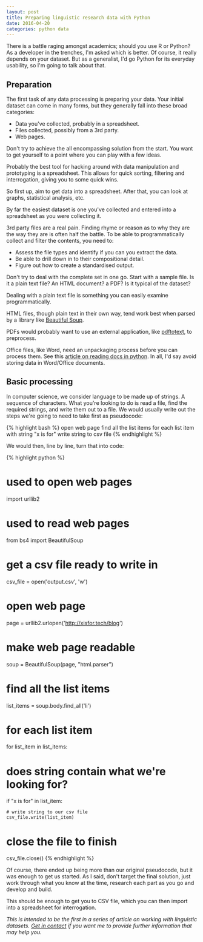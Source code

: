 ```yaml
---
layout: post
title: Preparing linguistic research data with Python
date: 2016-04-20
categories: python data
---
```


There is a battle raging amongst academics; should you use R or Python? As a developer in the trenches, I'm asked which is better. Of course, it really depends on your dataset. But as a generalist, I'd go Python for its everyday usability, so I'm going to talk about that.

## Preparation

The first task of any data processing is preparing your data. Your initial dataset can come in many forms, but they generally fall into these broad categories:

 - Data you've collected, probably in a spreadsheet.
 - Files collected, possibly from a 3rd party.
 - Web pages.

Don't try to achieve the all encompassing solution from the start. You want to get yourself to a point where you can play with a few ideas.

Probably the best tool for hacking around with data manipulation and prototyping is a spreadsheet. This allows for quick sorting, filtering and interrogation, giving you to some quick wins.

So first up, aim to get data into a spreadsheet. After that, you can look at graphs, statistical analysis, etc.

By far the easiest dataset is one you've collected and entered into a spreadsheet as you were collecting it.

3rd party files are a real pain. Finding rhyme or reason as to why they are the way they are is often half the battle. To be able to programmatically collect and filter the contents, you need to:

 - Assess the file types and identify if you can you extract the data.
 - Be able to drill down in to their compositional detail.
 - Figure out how to create a standardised output.

Don't try to deal with the complete set in one go. Start with a sample file. Is it a plain text file? An HTML document? a PDF? Is it typical of the dataset?

Dealing with a plain text file is something you can easily examine programmatically.

HTML files, though plain text in their own way, tend work best when parsed by a library like [Beautiful Soup](https://www.crummy.com/software/BeautifulSoup/).

PDFs would probably want to use an external application, like [pdftotext](https://en.wikipedia.org/wiki/Pdftotext), to preprocess.

Office files, like Word, need an unpackaging process before you can process them. See this [article on reading docs in python](http://virantha.com/2013/08/16/reading-and-writing-microsoft-word-docx-files-with-python/). In all, I'd say avoid storing data in Word/Office documents.


## Basic processing

In computer science, we consider language to be made up of strings. A sequence of characters. What you're looking to do is read a file, find the required strings, and write them out to a file. We would usually write out the steps we're going to need to take first as pseudocode:

{% highlight bash %}
  open web page
    find all the list items
      for each list item with string "x is for"
        write string to csv file
{% endhighlight %}

We would then, line by line, turn that into code:

{% highlight python %}
# used to open web pages
import urllib2

# used to read web pages
from bs4 import BeautifulSoup

# get a csv file ready to write in
csv_file = open('output.csv', 'w')

# open web page
page = urllib2.urlopen('http://xisfor.tech/blog')

# make web page readable
soup = BeautifulSoup(page, "html.parser")

# find all the list items
list_items = soup.body.find_all('li')

# for each list item
for list_item in list_items:

  # does string contain what we're looking for?
  if "x is for" in list_item:

    # write string to our csv file
    csv_file.write(list_item)

# close the file to finish
csv_file.close()
{% endhighlight %}

Of course, there ended up being more than our original pseudocode, but it was enough to get us started. As I said, don't target the final solution, just work through what you know at the time, research each part as you go and develop and build.

This should be enough to get you to CSV file, which you can then import into a spreadsheet for interrogation.

_This is intended to be the first in a series of article on working with linguistic datasets. <a href="/contact">Get in contact</a> if you want me to provide further information that may help you._
